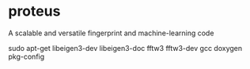 # proteus
A scalable and versatile fingerprint and machine-learning code



sudo apt-get libeigen3-dev libeigen3-doc fftw3 fftw3-dev gcc doxygen pkg-config
